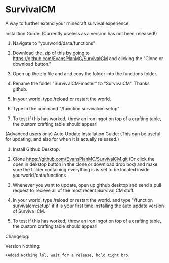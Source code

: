 # SurvivalCM

A way to further extend your minecraft survival experience.

Installtion Guide: (Currently useless as a version has not been released!)

1. Navigate to "yourworld/data/functions"

2. Download the .zip of this by going to https://github.com/EvansPlanMC/SurvivalCM and clicking the "Clone or download button."

3. Open up the zip file and and copy the folder into the functions folder.

4. Rename the folder "SurvivalCM-master" to "SurvivalCM". Thanks github.

5. In your world, type /reload or restart the world.

6. Type in the command "/function survivalcm:setup"

7. To test if this has worked, throw an iron ingot on top of a crafting table, the custom crafting table should appear!


(Advanced users only) Auto Update Installation Guide: (This can be useful for updating, and also for when it is actually released.)

1. Install Github Desktop.

2. Clone https://github.com/EvansPlanMC/SurvivalCM.git (Or click the open in dekstop button in the clone or download drop box) and make sure the folder containing everything is is set to be located inside yourworld/data/functions

3. Whenever you want to update, open up github desktop and send a pull request to recieve all of the most recent Survival CM stuff.

4. In your world, type /reload or restart the world. and type "/function survivalcm:setup" if it is your first time installing the auto update version of Survival CM.

5. To test if this has worked, throw an iron ingot on top of a crafting table, the custom crafting table should appear!


Changelog:

  Version Nothing:
  
    +Added Nothing lol, wait for a release, hold tight bro.
